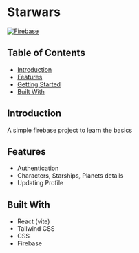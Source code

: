 # Starwars

[![Firebase](https://firebase.google.com/downloads/brand-guidelines/PNG/logo-logomark.png)](https://firebase.google.com/)

## Table of Contents

- [Introduction](#introduction)
- [Features](#features)
- [Getting Started](#getting-started)
- [Built With](#built-with)

## Introduction

A simple firebase project to learn the basics

## Features

- Authentication
- Characters, Starships, Planets details
- Updating Profile

## Built With

- React (vite)
- Tailwind CSS
- CSS
- Firebase

